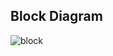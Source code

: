 ## Block Diagram
![block](https://user-images.githubusercontent.com/98813874/155833989-6f0dcd7c-6f96-4bd2-b2b2-932a792f413c.PNG)
